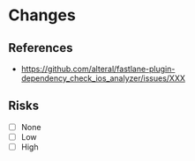 # Changes

## References
- https://github.com/alteral/fastlane-plugin-dependency_check_ios_analyzer/issues/XXX

## Risks
- [ ] None
- [ ] Low
- [ ] High
